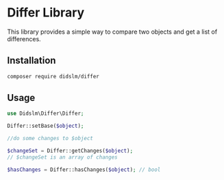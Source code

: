 # Differ Library

This library provides a simple way to compare two objects and get a list of differences.

## Installation

```bash
composer require didslm/differ
```

## Usage

```php
use Didslm\Differ\Differ;

Differ::setBase($object);

//do some changes to $object

$changeSet = Differ::getChanges($object);
// $changeSet is an array of changes

$hasChanges = Differ::hasChanges($object); // bool
```



